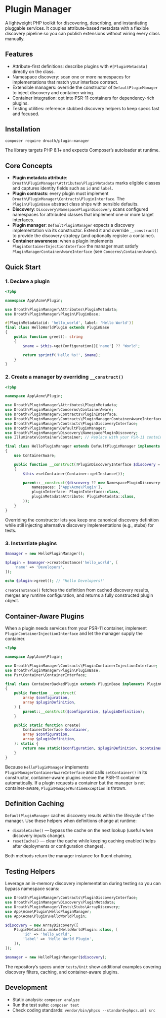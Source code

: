 # Plugin Manager

A lightweight PHP toolkit for discovering, describing, and instantiating pluggable services. It couples attribute-based metadata with a flexible discovery pipeline so you can publish extensions without wiring every class manually.

## Features

- Attribute-first definitions: describe plugins with `#[PluginMetadata]` directly on the class.
- Namespace discovery: scan one or more namespaces for implementations that match your interface contract.
- Extensible managers: override the constructor of `DefaultPluginManager` to inject discovery and container wiring.
- Container integration: opt into PSR-11 containers for dependency-rich plugins.
- Testing utilities: reference stubbed discovery helpers to keep specs fast and focused.

## Installation

```bash
composer require droath/plugin-manager
```

The library targets PHP 8.1+ and expects Composer’s autoloader at runtime.

## Core Concepts

- **Plugin metadata attribute**: `Droath\PluginManager\Attributes\PluginMetadata` marks eligible classes and captures identity fields such as `id` and `label`.
- **Plugin contracts**: every plugin must implement `Droath\PluginManager\Contracts\PluginInterface`. The `Plugin\PluginBase` abstract class ships with sensible defaults.
- **Discovery**: `Discovery\NamespacePluginDiscovery` scans configured namespaces for attributed classes that implement one or more target interfaces.
- **Plugin manager**: `DefaultPluginManager` expects a discovery implementation via its constructor. Extend it and override `__construct()` to provide the discovery strategy (and optionally register a container).
- **Container awareness**: when a plugin implements `PluginContainerInjectionInterface` the manager must satisfy `PluginManagerContainerAwareInterface` (see `Concerns\ContainerAware`).

## Quick Start

### 1. Declare a plugin

```php
<?php

namespace App\Acme\Plugin;

use Droath\PluginManager\Attributes\PluginMetadata;
use Droath\PluginManager\Plugin\PluginBase;

#[PluginMetadata(id: 'hello_world', label: 'Hello World')]
final class HelloWorldPlugin extends PluginBase
{
    public function greet(): string
    {
        $name = $this->getConfiguration()['name'] ?? 'World';

        return sprintf('Hello %s!', $name);
    }
}
```

### 2. Create a manager by overriding `__construct()`

```php
<?php

namespace App\Acme\Plugin;

use Droath\PluginManager\Attributes\PluginMetadata;
use Droath\PluginManager\Concerns\ContainerAware;
use Droath\PluginManager\Contracts\PluginInterface;
use Droath\PluginManager\Contracts\PluginManagerContainerAwareInterface;
use Droath\PluginManager\Contracts\PluginDiscoveryInterface;
use Droath\PluginManager\DefaultPluginManager;
use Droath\PluginManager\Discovery\NamespacePluginDiscovery;
use Illuminate\Container\Container; // Replace with your PSR-11 container implementation

final class HelloPluginManager extends DefaultPluginManager implements PluginManagerContainerAwareInterface
{
    use ContainerAware;

    public function __construct(?PluginDiscoveryInterface $discovery = null)
    {
        $this->setContainer(Container::getInstance());

        parent::__construct($discovery ?? new NamespacePluginDiscovery(
            namespaces: ['App\Acme\Plugin'],
            pluginInterface: PluginInterface::class,
            pluginMetadataAttribute: PluginMetadata::class,
        ));
    }
}
```

Overriding the constructor lets you keep one canonical discovery definition while still injecting alternative discovery implementations (e.g., stubs) for tests.

### 3. Instantiate plugins

```php
$manager = new HelloPluginManager();

$plugin = $manager->createInstance('hello_world', [
    'name' => 'Developers',
]);

echo $plugin->greet(); // "Hello Developers!"
```

`createInstance()` fetches the definition from cached discovery results, merges any runtime configuration, and returns a fully constructed plugin object.

## Container-Aware Plugins

When a plugin needs services from your PSR-11 container, implement `PluginContainerInjectionInterface` and let the manager supply the container.

```php
<?php

namespace App\Acme\Plugin;

use Droath\PluginManager\Contracts\PluginContainerInjectionInterface;
use Droath\PluginManager\Plugin\PluginBase;
use Psr\Container\ContainerInterface;

final class ContainerBackedPlugin extends PluginBase implements PluginContainerInjectionInterface
{
    public function __construct(
        array $configuration,
        array $pluginDefinition,
    ) {
        parent::__construct($configuration, $pluginDefinition);
    }

    public static function create(
        ContainerInterface $container,
        array $configuration,
        array $pluginDefinition,
    ): static {
        return new static($configuration, $pluginDefinition, $container->get('service_id');
    }
}
```

Because `HelloPluginManager` implements `PluginManagerContainerAwareInterface` and calls `setContainer()` in its constructor, container-aware plugins receive the PSR-11 container automatically. If a plugin requests a container but the manager is not container-aware, `PluginManagerRuntimeException` is thrown.

## Definition Caching

`DefaultPluginManager` caches discovery results within the lifecycle of the manager. Use these helpers when definitions change at runtime:

- `disableCache()` — bypass the cache on the next lookup (useful when discovery inputs change).
- `resetCache()` — clear the cache while keeping caching enabled (helps after deployments or configuration changes).

Both methods return the manager instance for fluent chaining.

## Testing Helpers

Leverage an in-memory discovery implementation during testing so you can bypass namespace scans:

```php
use Droath\PluginManager\Contracts\PluginDiscoveryInterface;
use Droath\PluginManager\Discovery\PluginMetadata;
use Droath\PluginManager\Tests\Stubs\ArrayDiscovery;
use App\Acme\Plugin\HelloPluginManager;
use App\Acme\Plugin\HelloWorldPlugin;

$discovery = new ArrayDiscovery([
    PluginMetadata::make(HelloWorldPlugin::class, [
        'id' => 'hello_world',
        'label' => 'Hello World Plugin',
    ]),
]);

$manager = new HelloPluginManager($discovery);
```

The repository’s specs under `tests/Unit` show additional examples covering discovery filters, caching, and container-aware plugins.

## Development

- Static analysis: `composer analyze`
- Run the test suite: `composer test`
- Check coding standards: `vendor/bin/phpcs --standard=phpcs.xml src`


